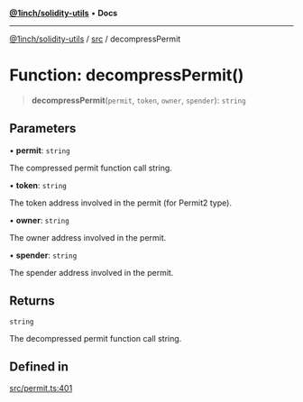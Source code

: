 [**@1inch/solidity-utils**](../../README.md) • **Docs**

***

[@1inch/solidity-utils](../../README.md) / [src](../README.md) / decompressPermit

# Function: decompressPermit()

> **decompressPermit**(`permit`, `token`, `owner`, `spender`): `string`

## Parameters

• **permit**: `string`

The compressed permit function call string.

• **token**: `string`

The token address involved in the permit (for Permit2 type).

• **owner**: `string`

The owner address involved in the permit.

• **spender**: `string`

The spender address involved in the permit.

## Returns

`string`

The decompressed permit function call string.

## Defined in

[src/permit.ts:401](https://github.com/1inch/solidity-utils/blob/f9426ba6dab1eac9ac07fe3976b8d1cb2d2e5ba1/src/permit.ts#L401)
